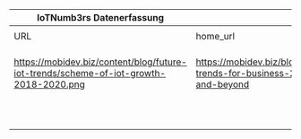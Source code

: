 |IoTNumb3rs Datenerfassung|||||||||||
| ---- | ---- | ---- | ---- | ---- | ---- | ---- | ---- | ---- | ---- | ---- |
||||||||||||
|URL|home_url|filename|device_class|device_count|market_class|market_volume|prognosis_year|publication_year|authorship_class|Dropbox folder|
|https://mobidev.biz/content/blog/future-iot-trends/scheme-of-iot-growth-2018-2020.png|https://mobidev.biz/blog/iot-trends-for-business-2018-and-beyond|file3_scheme-of-iot-growth-2018-2020.png||50000000000|||2020|2018|company|marielledemuth/20181120-0000|
||||generic IoT|42100000000|||2019|2018|company|marielledemuth/20181120-0000|
